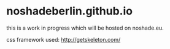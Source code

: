 # noshadeberlin.github.io

this is a work in progress which will be hosted on noshade.eu.

css framework used: http://getskeleton.com/
